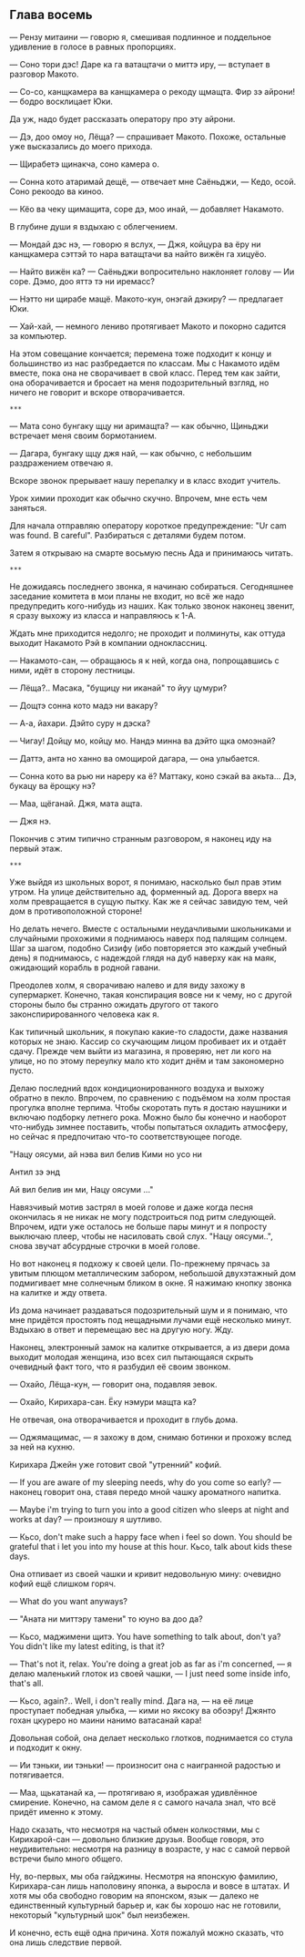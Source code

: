 Глава восемь
------------

— Рензу митаини — говорю я, смешивая подлинное и поддельное удивление в голосе в
равных пропорциях.

— Соно тори дэс! Даре ка га ватащтачи о миттэ иру, — вступает в разговор Макото.

— Со-со, канщкамера ва канщкамера о рекоду щмащта. Фир зэ айрони! — бодро
восклицает Юки.

Да уж, надо будет рассказать оператору про эту айрони.

— Дэ, доо омоу но, Лёща? — спрашивает Макото. Похоже, остальные уже высказались
до моего прихода.

— Щирабетэ щинакча, соно камера о.

— Сонна кото атаримай дещё, — отвечает мне Саёньджи, — Кедо, осой. Соно рекоодо
ва киноо.

— Кёо ва чеку щимащита, соре дэ, моо инай, — добавляет Накамото.

В глубине души я вздыхаю с облегчением.

— Мондай дэс нэ, — говорю я вслух, — Джя, койцура ва ёру ни канщкамера сэттэй то
нара ватащтачи ва найто вижён га хицуёо.

— Найто вижён ка? — Саёньджи вопросительно наклоняет голову — Ии соре. Дэмо,
доо яттэ тэ ни иремасс?

— Нэтто ни щирабе мащё. Макото-кун, онэгай дэкиру? — предлагает Юки.

— Хай-хай, — немного лениво протягивает Макото и покорно садится за компьютер.

На этом совещание кончается; перемена тоже подходит к концу и большинство из нас
разбредается по классам. Мы с Накамото идём вместе, пока она не сворачивает в
свой класс. Перед тем как зайти, она оборачивается и бросает на меня
подозрительный взгляд, но ничего не говорит и вскоре отворачивается.

    ***

— Мата соно бунгаку щцу ни аримащта? — как обычно, Щиньджи встречает меня своим
бормотанием.

— Дагара, бунгаку щцу джя най, — как обычно, с небольшим раздражением отвечаю я.

Вскоре звонок прерывает нашу перепалку и в класс входит учитель.

Урок химии проходит как обычно скучно. Впрочем, мне есть чем заняться.

Для начала отправляю оператору короткое предупреждение: "Ur cam was found. B
careful". Разбираться с деталями будем потом.

Затем я открываю на смарте восьмую песнь Ада и принимаюсь читать.

    ***

Не дожидаясь последнего звонка, я начинаю собираться. Сегодняшнее заседание
комитета в мои планы не входит, но всё же надо предупредить кого-нибудь из
наших. Как только звонок наконец звенит, я сразу выхожу из класса и направляюсь
к 1-А.

Ждать мне приходится недолго; не проходит и полминуты, как оттуда выходит
Накамото Рэй в компании одноклассниц.

— Накамото-сан, — обращаюсь я к ней, когда она, попрощавшись с ними, идёт в
сторону лестницы.

— Лёща?.. Масака, "бущицу ни иканай" то йуу цумури?

— Дощтэ сонна кото мадэ ни вакару?

— А-а, йахари. Дэйто суру н дэска?

— Чигау! Дойцу мо, койцу мо. Нандэ минна ва дэйто щка омоэнай?

— Даттэ, анта но ханно ва омощирой дагара, — она улыбается.

— Сонна кото ва рью ни нареру ка ё? Маттаку, коно сэкай ва акьта... Дэ, букацу
ва ёрощку нэ?

— Маа, щёганай. Джя, мата ащта.

— Джя нэ.

Покончив с этим типично странным разговором, я наконец иду на первый этаж.

    ***

Уже выйдя из школьных ворот, я понимаю, насколько был прав этим утром. На улице
действительно ад, форменный ад. Дорога вверх на холм превращается в сущую пытку.
Как же я сейчас завидую тем, чей дом в противоположной стороне!

Но делать нечего. Вместе с остальными неудачливыми школьниками и случайными
прохожими я поднимаюсь наверх под палящим солнцем. Шаг за шагом, подобно Сизифу
(ибо повторяется это каждый учебный день) я поднимаюсь, с надеждой глядя на дуб
наверху как на маяк, ожидающий корабль в родной гавани.

Преодолев холм, я сворачиваю налево и для виду захожу в супермаркет. Конечно,
такая конспирация вовсе ни к чему, но с другой стороны было бы странно ожидать
другого от такого законспирированного человека как я.

Как типичный школьник, я покупаю какие-то сладости, даже названия которых не
знаю. Кассир со скучающим лицом пробивает их и отдаёт сдачу. Прежде чем выйти из
магазина, я проверяю, нет ли кого на улице, но по этому переулку мало кто ходит
днём и там закономерно пусто.

Делаю последний вдох кондиционированного воздуха и выхожу обратно в пекло.
Впрочем, по сравнению с подъёмом на холм простая прогулка вполне терпима. Чтобы
скоротать путь я достаю наушники и включаю подборку летнего рока. Можно было бы
конечно и наоборот что-нибудь зимнее поставить, чтобы попытаться охладить
атмосферу, но сейчас я предпочитаю что-то соответствующее погоде.

"Нацу оясуми,
ай нэва вил белив
Кими но усо ни

Антил зэ энд

Ай вил белив ин ми,
Нацу оясуми
..."

Навязчивый мотив застрял в моей голове и даже когда песня окончилась я не никак
не могу подстроиться под ритм следующей. Впрочем, идти уже осталось не больше
пары минут и я попросту выключаю плеер, чтобы не насиловать свой слух. "Нацу
оясуми..", снова звучат абсурдные строчки в моей голове.

Но вот наконец я подхожу к своей цели. По-прежнему прячась за увитым плющом
металлическим забором, небольшой двухэтажный дом подмигивает мне солнечным
бликом в окне. Я нажимаю кнопку звонка на калитке и жду ответа.

Из дома начинает раздаваться подозрительный шум и я понимаю, что мне придётся
простоять под нещадными лучами ещё несколько минут. Вздыхаю в ответ и перемещаю
вес на другую ногу. Жду.

Наконец, электронный замок на калитке открывается, а из двери дома выходит
молодая женщина, изо всех сил пытающаяся скрыть очевидный факт того, что я
разбудил её своим звонком.

— Охайо, Лёща-кун, — говорит она, подавляя зевок.

— Охайо, Кирихара-сан. Ёку нэмури мащта ка?

Не отвечая, она отворачивается и проходит в глубь дома.

— Оджямащимас, — я захожу в дом, снимаю ботинки и прохожу вслед за ней на кухню.

Кирихара Джейн уже готовит свой "утренний" кофий.

— If you are aware of my sleeping needs, why do you come so early? — наконец
говорит она, ставя передо мной чашку ароматного напитка.

— Maybe i'm trying to turn you into a good citizen who sleeps at night and works
at day? — произношу я шутливо.

— Кьсо, don't make such a happy face when i feel so down. You should be grateful
that i let you into my house at this hour. Кьсо, talk about kids these days.

Она отпивает из своей чашки и кривит недовольную мину: очевидно кофий ещё
слишком горяч.

— What do you want anyways?

— "Аната ни миттэру тамени" то юуно ва доо да?

— Кьсо, маджимени щитэ. You have something to talk about, don't ya? You didn't
like my latest editing, is that it?

— That's not it, relax. You're doing a great job as far as i'm concerned, — я
делаю маленький глоток из своей чашки, — I just need some inside info, that's
all.

— Кьсо, again?.. Well, i don't really mind. Дага на, — на её лице проступает
победная улыбка, — кими но яксоку ва обоэру! Джянто гохан цкуреро но маини
нанимо ватасанай кара!

Довольная собой, она делает несколько глотков, поднимается со стула и подходит к
окну.

— Ии тэньки, ии тэньки! — произносит она с наигранной радостью и потягивается.

— Маа, щькатанай ка, — протягиваю я, изображая удивлённое смирение. Конечно, на
самом деле я с самого начала знал, что всё придёт именно к этому.

Надо сказать, что несмотря на частый обмен колкостями, мы с Кирихарой-сан —
довольно близкие друзья. Вообще говоря, это неудивительно: несмотря на разницу в
возрасте, у нас с самой первой встречи было много общего.

Ну, во-первых, мы оба гайджины. Несмотря на японскую фамилию, Кирихара-сан лишь
наполовину японка, а выросла и вовсе в штатах. И хотя мы оба свободно говорим на
японском, язык — далеко не единственный культурный барьер и, как бы хорошо нас
не готовили, некоторый "культурный шок" был неизбежен.

И конечно, есть ещё одна причина. Хотя пожалуй можно сказать, что она лишь
следствие первой.
